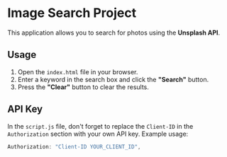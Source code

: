 # Image Search Project

This application allows you to search for photos using the **Unsplash API**.

## Usage

1. Open the `index.html` file in your browser.
2. Enter a keyword in the search box and click the **"Search"** button.
3. Press the **"Clear"** button to clear the results.

## API Key

In the `script.js` file, don't forget to replace the `Client-ID` in the `Authorization` section with your own API key. Example usage:

```javascript
Authorization: "Client-ID YOUR_CLIENT_ID",
